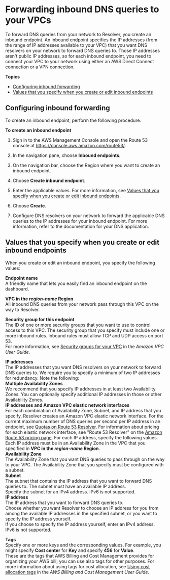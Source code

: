 # Forwarding inbound DNS queries to your VPCs<a name="resolver-forwarding-inbound-queries"></a>

To forward DNS queries from your network to Resolver, you create an inbound endpoint\. An inbound endpoint specifies the IP addresses \(from the range of IP addresses available to your VPC\) that you want DNS resolvers on your network to forward DNS queries to\. Those IP addresses aren't public IP addresses, so for each inbound endpoint, you need to connect your VPC to your network using either an AWS Direct Connect connection or a VPN connection\.

**Topics**
+ [Configuring inbound forwarding](#resolver-forwarding-inbound-queries-configuring)
+ [Values that you specify when you create or edit inbound endpoints](#resolver-forwarding-inbound-queries-values)

## Configuring inbound forwarding<a name="resolver-forwarding-inbound-queries-configuring"></a>

To create an inbound endpoint, perform the following procedure\.<a name="resolver-forwarding-inbound-queries-configuring-procedure"></a>

**To create an inbound endpoint**

1. Sign in to the AWS Management Console and open the Route 53 console at [https://console\.aws\.amazon\.com/route53/](https://console.aws.amazon.com/route53/)\.

1. In the navigation pane, choose **Inbound endpoints**\.

1. On the navigation bar, choose the Region where you want to create an inbound endpoint\.

1. Choose **Create inbound endpoint**\.

1. Enter the applicable values\. For more information, see [Values that you specify when you create or edit inbound endpoints](#resolver-forwarding-inbound-queries-values)\.

1. Choose **Create**\.

1. Configure DNS resolvers on your network to forward the applicable DNS queries to the IP addresses for your inbound endpoint\. For more information, refer to the documentation for your DNS application\.

## Values that you specify when you create or edit inbound endpoints<a name="resolver-forwarding-inbound-queries-values"></a>

When you create or edit an inbound endpoint, you specify the following values:

**Endpoint name**  
A friendly name that lets you easily find an inbound endpoint on the dashboard\.

**VPC in the *region\-name* Region**  
All inbound DNS queries from your network pass through this VPC on the way to Resolver\.

**Security group for this endpoint**  
The ID of one or more security groups that you want to use to control access to this VPC\. The security group that you specify must include one or more inbound rules\. Inbound rules must allow TCP and UDP access on port 53\.  
For more information, see [Security groups for your VPC](https://docs.aws.amazon.com/vpc/latest/userguide/VPC_SecurityGroups.html) in the *Amazon VPC User Guide*\.

**IP addresses**  
The IP addresses that you want DNS resolvers on your network to forward DNS queries to\. We require you to specify a minimum of two IP addresses for redundancy\. Note the following:    
**Multiple Availability Zones**  
We recommend that you specify IP addresses in at least two Availability Zones\. You can optionally specify additional IP addresses in those or other Availability Zones\.  
**IP addresses and Amazon VPC elastic network interfaces**  
For each combination of Availability Zone, Subnet, and IP address that you specify, Resolver creates an Amazon VPC elastic network interface\. For the current maximum number of DNS queries per second per IP address in an endpoint, see [Quotas on Route 53 Resolver](DNSLimitations.md#limits-api-entities-resolver)\. For information about pricing for each elastic network interface, see "Route 53 Resolver" on the [Amazon Route 53 pricing page](https://aws.amazon.com/route53/pricing/)\.
For each IP address, specify the following values\. Each IP address must be in an Availability Zone in the VPC that you specified in **VPC in the *region\-name* Region**\.    
**Availability Zone**  
The Availability Zone that you want DNS queries to pass through on the way to your VPC\. The Availability Zone that you specify must be configured with a subnet\.  
**Subnet**  
The subnet that contains the IP address that you want to forward DNS queries to\. The subnet must have an available IP address\.  
Specify the subnet for an IPv4 address\. IPv6 is not supported\.  
**IP address**  
The IP address that you want to forward DNS queries to\.  
Choose whether you want Resolver to choose an IP address for you from among the available IP addresses in the specified subnet, or you want to specify the IP address yourself\.  
If you choose to specify the IP address yourself, enter an IPv4 address\. IPv6 is not supported\.

**Tags**  
Specify one or more keys and the corresponding values\. For example, you might specify **Cost center** for **Key** and specify **456** for **Value**\.  
These are the tags that AWS Billing and Cost Management provides for organizing your AWS bill; you can use also tags for other purposes\. For more information about using tags for cost allocation, see [Using cost allocation tags](https://docs.aws.amazon.com/awsaccountbilling/latest/aboutv2/cost-alloc-tags.html) in the *AWS Billing and Cost Management User Guide*\.